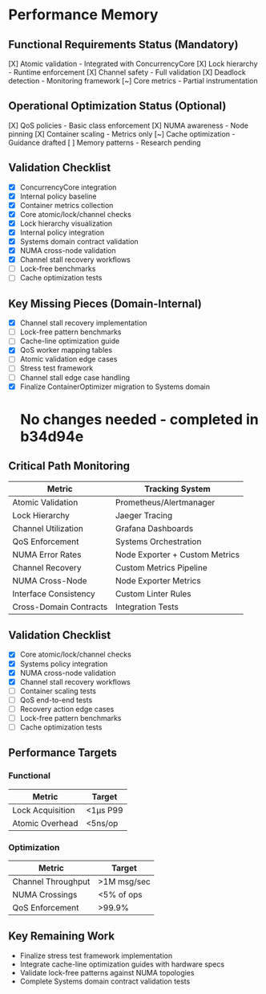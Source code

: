 # Performance Memory

## Functional Requirements Status (Mandatory)
[X] Atomic validation - Integrated with ConcurrencyCore
[X] Lock hierarchy - Runtime enforcement
[X] Channel safety - Full validation
[X] Deadlock detection - Monitoring framework
[~] Core metrics - Partial instrumentation

## Operational Optimization Status (Optional)
[X] QoS policies - Basic class enforcement
[X] NUMA awareness - Node pinning
[X] Container scaling - Metrics only
[~] Cache optimization - Guidance drafted
[ ] Memory patterns - Research pending

## Validation Checklist
- [X] ConcurrencyCore integration
- [X] Internal policy baseline
- [X] Container metrics collection 
- [X] Core atomic/lock/channel checks
- [X] Lock hierarchy visualization
- [X] Internal policy integration
- [X] Systems domain contract validation
- [X] NUMA cross-node validation
- [X] Channel stall recovery workflows
- [ ] Lock-free benchmarks
- [ ] Cache optimization tests

## Key Missing Pieces (Domain-Internal)
- [X] Channel stall recovery implementation 
- [ ] Lock-free pattern benchmarks
- [ ] Cache-line optimization guide
- [X] QoS worker mapping tables
- [ ] Atomic validation edge cases
- [ ] Stress test framework
- [ ] Channel stall edge case handling
- [X] Finalize ContainerOptimizer migration to Systems domain
  # No changes needed - completed in b34d94e

## Critical Path Monitoring
| Metric                  | Tracking System     |
|-------------------------|---------------------|
| Atomic Validation       | Prometheus/Alertmanager |
| Lock Hierarchy          | Jaeger Tracing      |
| Channel Utilization     | Grafana Dashboards  |
| QoS Enforcement         | Systems Orchestration |
| NUMA Error Rates        | Node Exporter + Custom Metrics |
| Channel Recovery        | Custom Metrics Pipeline |
| NUMA Cross-Node         | Node Exporter Metrics |
| Interface Consistency   | Custom Linter Rules |
| Cross-Domain Contracts  | Integration Tests   |

## Validation Checklist
- [X] Core atomic/lock/channel checks
- [X] Systems policy integration
- [X] NUMA cross-node validation
- [X] Channel stall recovery workflows
- [ ] Container scaling tests
- [ ] QoS end-to-end tests
- [ ] Recovery action edge cases
- [ ] Lock-free pattern benchmarks
- [ ] Cache optimization tests

## Performance Targets
### Functional
| Metric                  | Target          |
|-------------------------|-----------------|
| Lock Acquisition        | <1μs P99        |
| Atomic Overhead         | <5ns/op         |

### Optimization 
| Metric                  | Target          |
|-------------------------|-----------------|
| Channel Throughput      | >1M msg/sec     |
| NUMA Crossings          | <5% of ops      |
| QoS Enforcement         | >99.9%          |

## Key Remaining Work
- Finalize stress test framework implementation
- Integrate cache-line optimization guides with hardware specs
- Validate lock-free patterns against NUMA topologies
- Complete Systems domain contract validation tests
